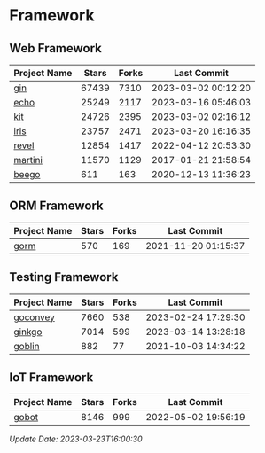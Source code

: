 # Framework

## Web Framework
| Project Name | Stars | Forks | Last Commit |
| ------------ | ----- | ----- | ----------- |
| [gin](https://github.com/gin-gonic/gin) | 67439 | 7310 | 2023-03-02 00:12:20 |
| [echo](https://github.com/labstack/echo) | 25249 | 2117 | 2023-03-16 05:46:03 |
| [kit](https://github.com/go-kit/kit) | 24726 | 2395 | 2023-03-02 02:16:12 |
| [iris](https://github.com/kataras/iris) | 23757 | 2471 | 2023-03-20 16:16:35 |
| [revel](https://github.com/revel/revel) | 12854 | 1417 | 2022-04-12 20:53:30 |
| [martini](https://github.com/go-martini/martini) | 11570 | 1129 | 2017-01-21 21:58:54 |
| [beego](https://github.com/astaxie/beego) | 611 | 163 | 2020-12-13 11:36:23 |

## ORM Framework
| Project Name | Stars | Forks | Last Commit |
| ------------ | ----- | ----- | ----------- |
| [gorm](https://github.com/jinzhu/gorm) | 570 | 169 | 2021-11-20 01:15:37 |

## Testing Framework
| Project Name | Stars | Forks | Last Commit |
| ------------ | ----- | ----- | ----------- |
| [goconvey](https://github.com/smartystreets/goconvey) | 7660 | 538 | 2023-02-24 17:29:30 |
| [ginkgo](https://github.com/onsi/ginkgo) | 7014 | 599 | 2023-03-14 13:28:18 |
| [goblin](https://github.com/franela/goblin) | 882 | 77 | 2021-10-03 14:34:22 |

## IoT Framework
| Project Name | Stars | Forks | Last Commit |
| ------------ | ----- | ----- | ----------- |
| [gobot](https://github.com/hybridgroup/gobot) | 8146 | 999 | 2022-05-02 19:56:19 |

*Update Date: 2023-03-23T16:00:30*
